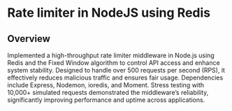 # Rate limiter in NodeJS using Redis

## Overview
Implemented a high-throughput rate limiter middleware in Node.js using Redis and the Fixed Window algorithm to control API access and enhance system stability. Designed to handle over 500 requests per second (RPS), it effectively reduces malicious traffic and ensures fair usage. Dependencies include Express, Nodemon, ioredis, and Moment. Stress testing with 10,000+ simulated requests demonstrated the middleware’s reliability, significantly improving performance and uptime across applications.
